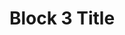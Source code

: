 ---
title: "Block 3 Title"
text: "V mnoha italských městech najdeme vzácné umělecké a architektonické památky, jako je Koloseum nebo šikmá věž v Pise. Kromě historického dědictví je země známá také svou rozmanitou krajinou, která zahrnuje vysoké alpské vrcholy i malebné pobřeží. Italská kuchyně, vyhlášená po celém světě, nabízí tradiční pokrmy jako pizza, těstoviny nebo různé druhy sýrů. "
---